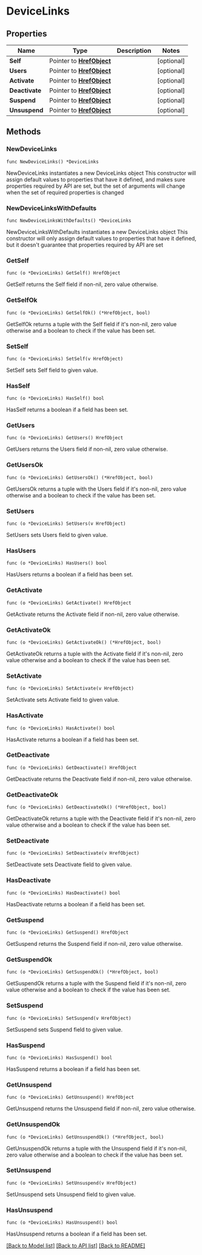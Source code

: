 # DeviceLinks

## Properties

Name | Type | Description | Notes
------------ | ------------- | ------------- | -------------
**Self** | Pointer to [**HrefObject**](HrefObject.md) |  | [optional] 
**Users** | Pointer to [**HrefObject**](HrefObject.md) |  | [optional] 
**Activate** | Pointer to [**HrefObject**](HrefObject.md) |  | [optional] 
**Deactivate** | Pointer to [**HrefObject**](HrefObject.md) |  | [optional] 
**Suspend** | Pointer to [**HrefObject**](HrefObject.md) |  | [optional] 
**Unsuspend** | Pointer to [**HrefObject**](HrefObject.md) |  | [optional] 

## Methods

### NewDeviceLinks

`func NewDeviceLinks() *DeviceLinks`

NewDeviceLinks instantiates a new DeviceLinks object
This constructor will assign default values to properties that have it defined,
and makes sure properties required by API are set, but the set of arguments
will change when the set of required properties is changed

### NewDeviceLinksWithDefaults

`func NewDeviceLinksWithDefaults() *DeviceLinks`

NewDeviceLinksWithDefaults instantiates a new DeviceLinks object
This constructor will only assign default values to properties that have it defined,
but it doesn't guarantee that properties required by API are set

### GetSelf

`func (o *DeviceLinks) GetSelf() HrefObject`

GetSelf returns the Self field if non-nil, zero value otherwise.

### GetSelfOk

`func (o *DeviceLinks) GetSelfOk() (*HrefObject, bool)`

GetSelfOk returns a tuple with the Self field if it's non-nil, zero value otherwise
and a boolean to check if the value has been set.

### SetSelf

`func (o *DeviceLinks) SetSelf(v HrefObject)`

SetSelf sets Self field to given value.

### HasSelf

`func (o *DeviceLinks) HasSelf() bool`

HasSelf returns a boolean if a field has been set.

### GetUsers

`func (o *DeviceLinks) GetUsers() HrefObject`

GetUsers returns the Users field if non-nil, zero value otherwise.

### GetUsersOk

`func (o *DeviceLinks) GetUsersOk() (*HrefObject, bool)`

GetUsersOk returns a tuple with the Users field if it's non-nil, zero value otherwise
and a boolean to check if the value has been set.

### SetUsers

`func (o *DeviceLinks) SetUsers(v HrefObject)`

SetUsers sets Users field to given value.

### HasUsers

`func (o *DeviceLinks) HasUsers() bool`

HasUsers returns a boolean if a field has been set.

### GetActivate

`func (o *DeviceLinks) GetActivate() HrefObject`

GetActivate returns the Activate field if non-nil, zero value otherwise.

### GetActivateOk

`func (o *DeviceLinks) GetActivateOk() (*HrefObject, bool)`

GetActivateOk returns a tuple with the Activate field if it's non-nil, zero value otherwise
and a boolean to check if the value has been set.

### SetActivate

`func (o *DeviceLinks) SetActivate(v HrefObject)`

SetActivate sets Activate field to given value.

### HasActivate

`func (o *DeviceLinks) HasActivate() bool`

HasActivate returns a boolean if a field has been set.

### GetDeactivate

`func (o *DeviceLinks) GetDeactivate() HrefObject`

GetDeactivate returns the Deactivate field if non-nil, zero value otherwise.

### GetDeactivateOk

`func (o *DeviceLinks) GetDeactivateOk() (*HrefObject, bool)`

GetDeactivateOk returns a tuple with the Deactivate field if it's non-nil, zero value otherwise
and a boolean to check if the value has been set.

### SetDeactivate

`func (o *DeviceLinks) SetDeactivate(v HrefObject)`

SetDeactivate sets Deactivate field to given value.

### HasDeactivate

`func (o *DeviceLinks) HasDeactivate() bool`

HasDeactivate returns a boolean if a field has been set.

### GetSuspend

`func (o *DeviceLinks) GetSuspend() HrefObject`

GetSuspend returns the Suspend field if non-nil, zero value otherwise.

### GetSuspendOk

`func (o *DeviceLinks) GetSuspendOk() (*HrefObject, bool)`

GetSuspendOk returns a tuple with the Suspend field if it's non-nil, zero value otherwise
and a boolean to check if the value has been set.

### SetSuspend

`func (o *DeviceLinks) SetSuspend(v HrefObject)`

SetSuspend sets Suspend field to given value.

### HasSuspend

`func (o *DeviceLinks) HasSuspend() bool`

HasSuspend returns a boolean if a field has been set.

### GetUnsuspend

`func (o *DeviceLinks) GetUnsuspend() HrefObject`

GetUnsuspend returns the Unsuspend field if non-nil, zero value otherwise.

### GetUnsuspendOk

`func (o *DeviceLinks) GetUnsuspendOk() (*HrefObject, bool)`

GetUnsuspendOk returns a tuple with the Unsuspend field if it's non-nil, zero value otherwise
and a boolean to check if the value has been set.

### SetUnsuspend

`func (o *DeviceLinks) SetUnsuspend(v HrefObject)`

SetUnsuspend sets Unsuspend field to given value.

### HasUnsuspend

`func (o *DeviceLinks) HasUnsuspend() bool`

HasUnsuspend returns a boolean if a field has been set.


[[Back to Model list]](../README.md#documentation-for-models) [[Back to API list]](../README.md#documentation-for-api-endpoints) [[Back to README]](../README.md)


